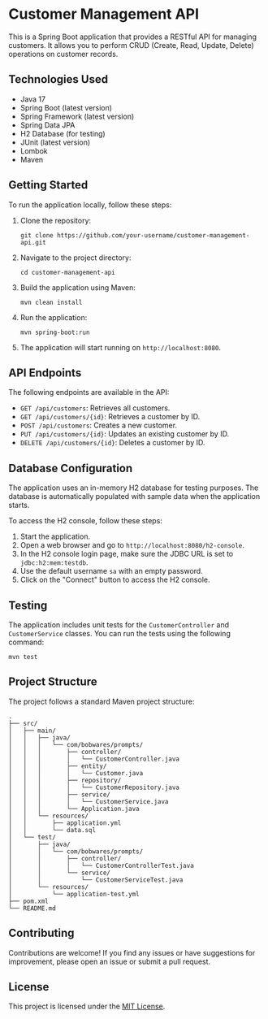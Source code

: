# Customer Management API

This is a Spring Boot application that provides a RESTful API for managing customers. It allows you to perform CRUD (Create, Read, Update, Delete) operations on customer records.

## Technologies Used

- Java 17
- Spring Boot (latest version)
- Spring Framework (latest version)
- Spring Data JPA
- H2 Database (for testing)
- JUnit (latest version)
- Lombok
- Maven

## Getting Started

To run the application locally, follow these steps:

1. Clone the repository:
   ```
   git clone https://github.com/your-username/customer-management-api.git
   ```

2. Navigate to the project directory:
   ```
   cd customer-management-api
   ```

3. Build the application using Maven:
   ```
   mvn clean install
   ```

4. Run the application:
   ```
   mvn spring-boot:run
   ```

5. The application will start running on `http://localhost:8080`.

## API Endpoints

The following endpoints are available in the API:

- `GET /api/customers`: Retrieves all customers.
- `GET /api/customers/{id}`: Retrieves a customer by ID.
- `POST /api/customers`: Creates a new customer.
- `PUT /api/customers/{id}`: Updates an existing customer by ID.
- `DELETE /api/customers/{id}`: Deletes a customer by ID.

## Database Configuration

The application uses an in-memory H2 database for testing purposes. The database is automatically populated with sample data when the application starts.

To access the H2 console, follow these steps:

1. Start the application.
2. Open a web browser and go to `http://localhost:8080/h2-console`.
3. In the H2 console login page, make sure the JDBC URL is set to `jdbc:h2:mem:testdb`.
4. Use the default username `sa` with an empty password.
5. Click on the "Connect" button to access the H2 console.

## Testing

The application includes unit tests for the `CustomerController` and `CustomerService` classes. You can run the tests using the following command:
```
mvn test
```

## Project Structure

The project follows a standard Maven project structure:

```
.
├── src/
│   ├── main/
│   │   ├── java/
│   │   │   └── com/bobwares/prompts/
│   │   │       ├── controller/
│   │   │       │   └── CustomerController.java
│   │   │       ├── entity/
│   │   │       │   └── Customer.java
│   │   │       ├── repository/
│   │   │       │   └── CustomerRepository.java
│   │   │       ├── service/
│   │   │       │   └── CustomerService.java
│   │   │       └── Application.java
│   │   └── resources/
│   │       ├── application.yml
│   │       └── data.sql
│   └── test/
│       ├── java/
│       │   └── com/bobwares/prompts/
│       │       ├── controller/
│       │       │   └── CustomerControllerTest.java
│       │       └── service/
│       │           └── CustomerServiceTest.java
│       └── resources/
│           └── application-test.yml
├── pom.xml
└── README.md
```

## Contributing

Contributions are welcome! If you find any issues or have suggestions for improvement, please open an issue or submit a pull request.

## License

This project is licensed under the [MIT License](LICENSE).